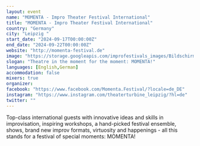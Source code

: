 ```yaml
---
layout: event
name: "MOMENTA - Impro Theater Festival International"
title: "MOMENTA - Impro Theater Festival International"
country: "Germany"
city: "Leipzig "
start_date: "2024-09-17T00:00:00Z"
end_date: "2024-09-22T00:00:00Z"
website: "http://momenta-festival.de"
image: "https://storage.googleapis.com/improfestivals_images/Bildschirmfoto%202023-07-16%20um%2011.03.56%20-%20RaschidDeSidgi.png"
slogan: "Theatre in the moment for the moment: MOMENTA!"
languages: [English,German]
accommodation: false
mixers: true
organizer: 
facebook: "https://www.facebook.com/Momenta.Festival/?locale=de_DE"
instagram: "https://www.instagram.com/theaterturbine_leipzig/?hl=de"
twitter: ""
---
```


Top-class international guests with innovative ideas and skills in improvisation, inspiring workshops, a hand-picked festival ensemble, shows, brand new improv formats, virtuosity and happenings - all this stands for a festival of special moments: MOMENTA!

